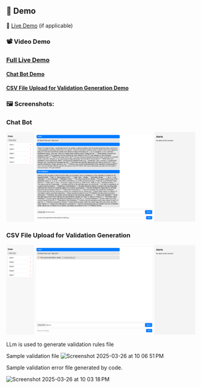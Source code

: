 ## 🎥 Demo

🔗 [Live Demo](#) (if applicable)  
### 📽️ Video Demo
### [Full Live Demo](https://github.com/ewfx/gaidp-e-s-s-warriors/blob/main/artifacts/demo/Data%20Profiling%20Full%20Live%20Demo.mkv) 
#### [Chat Bot Demo](https://github.com/ewfx/gaidp-e-s-s-warriors/blob/main/artifacts/demo/2025-03-26%2021-12-51.mkv)
#### [CSV File Upload for Validation Generation Demo](https://github.com/ewfx/gaidp-e-s-s-warriors/blob/main/artifacts/demo/Data-Profiling%20CSV%20Extraction%20Demo.mkv)

### 🖼️ Screenshots:

### Chat Bot
![Chat Bot](https://github.com/ewfx/gaidp-e-s-s-warriors/blob/main/artifacts/demo/Screenshot%202025-03-26%20210406.png?raw=true)

### CSV File Upload for Validation Generation
![CSV Generation](https://github.com/ewfx/gaidp-e-s-s-warriors/blob/main/artifacts/demo/Screenshot%202025-03-27%20034311.png?eaw=true)

LLm is used to generate validation rules file

Sample validation file
<img width="885" alt="Screenshot 2025-03-26 at 10 06 51 PM" src="https://github.com/user-attachments/assets/e93a4bf0-633c-4ce5-951b-04bcff8b5776" />

Sample validation error file generated by code.

<img width="1036" alt="Screenshot 2025-03-26 at 10 03 18 PM" src="https://github.com/user-attachments/assets/8383a1f6-3846-4586-a416-26ad7bb400d4" />
